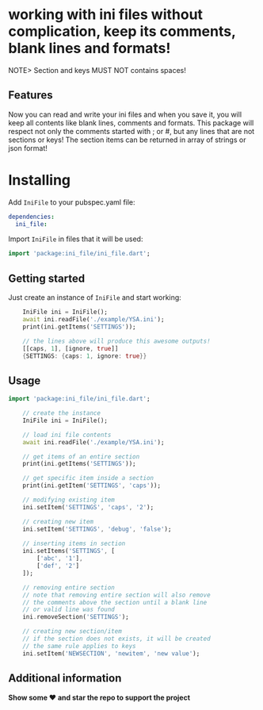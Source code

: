 # working with ini files without complication, keep its comments, blank lines and formats!

NOTE>  Section and keys MUST NOT contains spaces!

## Features

Now you can read and write your ini files and when you save it, you will keep all contents like blank lines, comments and formats.
This package will respect not only the comments started with ; or #, but any lines that are not sections or keys!
The section items can be returned in array of strings or json format!

# Installing

Add `IniFile` to your pubspec.yaml file:

```yaml
dependencies:
  ini_file:
```

Import `IniFile` in files that it will be used:

```dart
import 'package:ini_file/ini_file.dart';
```

## Getting started

Just create an instance of `IniFile` and start working:
```dart
    IniFile ini = IniFile();
    await ini.readFile('./example/YSA.ini');
    print(ini.getItems('SETTINGS'));

    // the lines above will produce this awesome outputs!
    [[caps, 1], [ignore, true]]
    {SETTINGS: {caps: 1, ignore: true}}

```


## Usage

```dart
import 'package:ini_file/ini_file.dart';

    // create the instance
    IniFile ini = IniFile();

    // load ini file contents
    await ini.readFile('./example/YSA.ini');

    // get items of an entire section
    print(ini.getItems('SETTINGS'));

    // get specific item inside a section
    print(ini.getItem('SETTINGS', 'caps'));

    // modifying existing item
    ini.setItem('SETTINGS', 'caps', '2');

    // creating new item
    ini.setItem('SETTINGS', 'debug', 'false');
    
    // inserting items in section
    ini.setItems('SETTINGS', [
        ['abc', '1'],
        ['def', '2']
    ]);

    // removing entire section
    // note that removing entire section will also remove
    // the comments above the section until a blank line 
    // or valid line was found
    ini.removeSection('SETTINGS');

    // creating new section/item
    // if the section does not exists, it will be created
    // the same rule applies to keys
    ini.setItem('NEWSECTION', 'newitem', 'new value');

```

## Additional information

**Show some ❤️ and star the repo to support the project**

